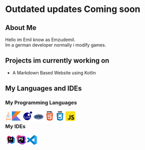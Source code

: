 # Outdated updates Coming soon
## About Me
Hello im Emil know as Emzudemil. \
Im a german developer normally i modify games.

## Projects im currently working on
- A Markdown Based Website using Kotlin

## My Languages and IDEs

### My Programming Languages 
<img style="padding: 1.5px" align="left" alt="Java" width="16px" src="https://raw.githubusercontent.com/Emzudemil/Emzudemil/master/assets//java.svg"/> 
<img style="padding: 1.5px" align="left" alt="Kotlin" width="30px" src="https://raw.githubusercontent.com/Emzudemil/Emzudemil/master/assets//kotlin.png"/>
<img style="padding: 1.5px" align="left" alt="Lua" width="32px" src="https://raw.githubusercontent.com/Emzudemil/Emzudemil/master/assets//lua.png"/>
<img style="padding: 1.5px" align="left" alt="PHP" width="35px" src="https://raw.githubusercontent.com/Emzudemil/Emzudemil/master/assets//php.svg"/>
<img style="padding: 1.5px" align="left" alt="HTML5" width="30px" src="https://raw.githubusercontent.com/Emzudemil/Emzudemil/master/assets//html5.svg"/>
<img style="padding: 1.5px" align="left" alt="Css" width="30px" src="https://raw.githubusercontent.com/Emzudemil/Emzudemil/master/assets//css.png"/>
<img style="padding: 1.5px" align="left" alt="JavaScript" width="31px" src="https://raw.githubusercontent.com/Emzudemil/Emzudemil/master/assets//javascript.svg"/><br>


### My IDEs

<img style="padding: 1.5px" align="left" alt="JIntelliJ IDEA" width="31px" src="https://raw.githubusercontent.com/Emzudemil/Emzudemil/master/assets//intellij-idea.svg"/>
<img style="padding: 1.5px" align="left" alt="PhpStorm" width="31px" src="https://raw.githubusercontent.com/Emzudemil/Emzudemil/main/assets/phpstorm.png"/>
<img style="padding: 1.5px" align="left" alt="Visual Studio Code" width="31px" src="https://raw.githubusercontent.com/Emzudemil/Emzudemil/master/assets//visual-studio-code.svg"/><br>
